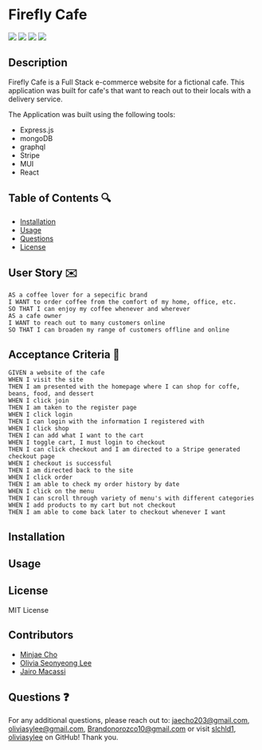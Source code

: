 # Firefly Cafe
<p>
    <img src="https://img.shields.io/github/repo-size/oliviasylee/fluffy-goggles" />
    <img src="https://img.shields.io/github/languages/top/oliviasylee/fluffy-goggles"  />
    <img src="https://img.shields.io/github/last-commit/oliviasylee/fluffy-goggles" />
    <img src="https://img.shields.io/badge/license-MIT-brightgreen"/>
</p>

## Description

Firefly Cafe is a Full Stack e-commerce website for a fictional cafe. This application was built for cafe's that want to reach out to their locals with a delivery service. 

The Application was built using the following tools:

- Express.js
- mongoDB
- graphql
- Stripe
- MUI
- React

## Table of Contents 🔍
* [Installation](#installation)
* [Usage](#usage)
* [Questions](#questions)
* [License](#license)

## User Story ✉️
~~~
AS a coffee lover for a sepecific brand
I WANT to order coffee from the comfort of my home, office, etc.
SO THAT I can enjoy my coffee whenever and wherever
AS a cafe owner
I WANT to reach out to many customers online
SO THAT I can broaden my range of customers offline and online
~~~
## Acceptance Criteria 📩
~~~
GIVEN a website of the cafe
WHEN I visit the site
THEN I am presented with the homepage where I can shop for coffe, beans, food, and dessert
WHEN I click join
THEN I am taken to the register page
WHEN I click login
THEN I can login with the information I registered with
WHEN I click shop
THEN I can add what I want to the cart
WHEN I toggle cart, I must login to checkout
THEN I can click checkout and I am directed to a Stripe generated checkout page
WHEN I checkout is successful
THEN I am directed back to the site
WHEN I click order
THEN I am able to check my order history by date
WHEN I click on the menu
THEN I can scroll through variety of menu's with different categories
WHEN I add products to my cart but not checkout
THEN I am able to come back later to checkout whenever I want
~~~

## Installation

## Usage

## License
MIT License

## Contributors
- [Minjae Cho](https://github.com/slchld1)
- [Olivia Seonyeong Lee](https://github.com/oliviasylee)
- [Jairo Macassi](https://github.com/)

## Questions ❓
For any additional questions, please reach out to: jaecho203@gmail.com, oliviasylee@gmail.com, Brandonorozco10@gmail.com or visit [slchld1](https://github.com/slchld1), [oliviasylee](https://github.com/oliviasylee) on GitHub! Thank you.